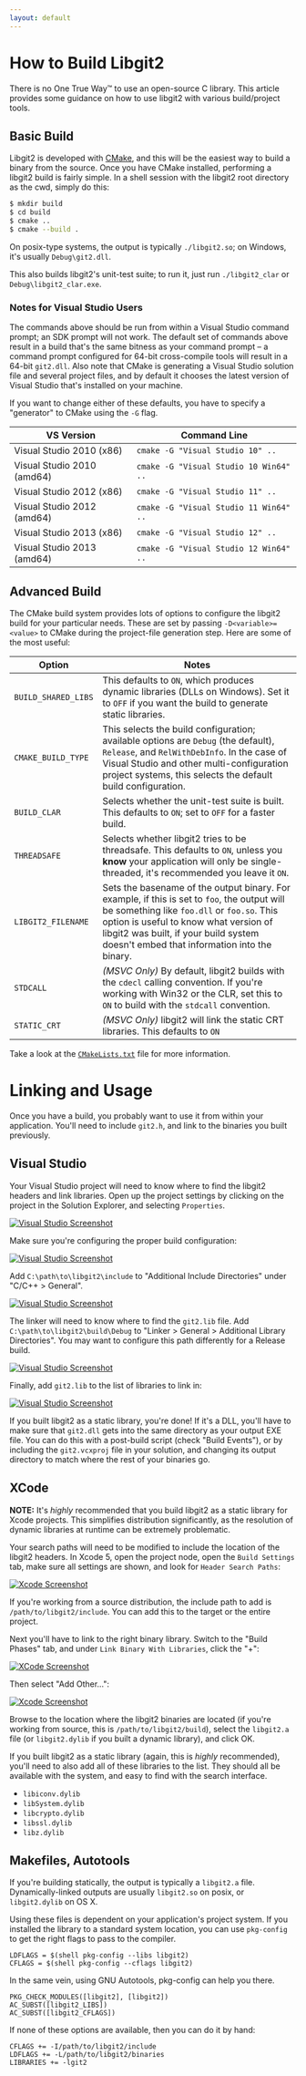 ```yaml
---
layout: default
---
```


# How to Build Libgit2

There is no One True Way™ to use an open-source C library.
This article provides some guidance on how to use libgit2 with various build/project tools.

## Basic Build

Libgit2 is developed with [CMake](http://www.cmake.org/), and this will be the easiest way to build a binary from the source.
Once you have CMake installed, performing a libgit2 build is fairly simple.
In a shell session with the libgit2 root directory as the cwd, simply do this:

~~~bash
$ mkdir build
$ cd build
$ cmake ..
$ cmake --build .
~~~

On posix-type systems, the output is typically `./libgit2.so`; on Windows, it's usually `Debug\git2.dll`.

This also builds libgit2's unit-test suite; to run it, just run `./libgit2_clar` or `Debug\libgit2_clar.exe`.

### Notes for Visual Studio Users

The commands above should be run from within a Visual Studio command prompt; an SDK prompt will not work.
The default set of commands above result in a build that's the same bitness as your command prompt – a command prompt configured for 64-bit cross-compile tools will result in a 64-bit `git2.dll`.
Also note that CMake is generating a Visual Studio solution file and several project files, and by default it chooses the latest version of Visual Studio that's installed on your machine.

If you want to change either of these defaults, you have to specify a "generator" to CMake using the `-G` flag.

| VS Version | Command Line |
| ---------- | ------------ |
| Visual Studio 2010 (x86) | `cmake -G "Visual Studio 10" ..` |
| Visual Studio 2010 (amd64) | `cmake -G "Visual Studio 10 Win64" ..` |
| Visual Studio 2012 (x86) | `cmake -G "Visual Studio 11" ..` |
| Visual Studio 2012 (amd64) | `cmake -G "Visual Studio 11 Win64" ..` |
| Visual Studio 2013 (x86) | `cmake -G "Visual Studio 12" ..` |
| Visual Studio 2013 (amd64) | `cmake -G "Visual Studio 12 Win64" ..` |

## Advanced Build

The CMake build system provides lots of options to configure the libgit2 build for your particular needs.
These are set by passing `-D<variable>=<value>` to CMake during the project-file generation step.
Here are some of the most useful:

| Option | Notes |
| --- | --- |
| `BUILD_SHARED_LIBS` | This defaults to `ON`, which produces dynamic libraries (DLLs on Windows). Set it to `OFF` if you want the build to generate static libraries. |
| `CMAKE_BUILD_TYPE` | This selects the build configuration; available options are `Debug` (the default), `Release`, and `RelWithDebInfo`. In the case of Visual Studio and other multi-configuration project systems, this selects the default build configuration. |
| `BUILD_CLAR` | Selects whether the unit-test suite is built. This defaults to `ON`; set to `OFF` for a faster build. |
| `THREADSAFE` | Selects whether libgit2 tries to be threadsafe. This defaults to `ON`, unless you **know** your application will only be single-threaded, it's recommended you leave it `ON`. |
| `LIBGIT2_FILENAME` | Sets the basename of the output binary. For example, if this is set to `foo`, the output will be something like `foo.dll` or `foo.so`. This option is useful to know what version of libgit2 was built, if your build system doesn't embed that information into the binary. |
| `STDCALL` | *(MSVC Only)* By default, libgit2 builds with the `cdecl` calling convention.  If you're working with Win32 or the CLR, set this to `ON` to build with the `stdcall` convention. |
| `STATIC_CRT` | *(MSVC Only)* libgit2 will link the static CRT libraries. This defaults to `ON`  |

Take a look at the [`CMakeLists.txt`](https://github.com/libgit2/libgit2/blob/master/CMakeLists.txt) file for more information.

# Linking and Usage

Once you have a build, you probably want to use it from within your application.
You'll need to include `git2.h`, and link to the binaries you built previously.

## Visual Studio

Your Visual Studio project will need to know where to find the libgit2 headers and link libraries.
Open up the project settings by clicking on the project in the Solution Explorer, and selecting `Properties`.

[![Visual Studio Screenshot](vs-0.png)](vs-0.png)

Make sure you're configuring the proper build configuration:

[![Visual Studio Screenshot](vs-1.png)](vs-1.png)

Add `C:\path\to\libgit2\include` to "Additional Include Directories" under "C/C++ > General".

[![Visual Studio Screenshot](vs-2.png)](vs-2.png)

The linker will need to know where to find the `git2.lib` file.
Add `C:\path\to\libgit2\build\Debug` to "Linker > General > Additional Library Directories".
You may want to configure this path differently for a Release build.

[![Visual Studio Screenshot](vs-3.png)](vs-3.png)

Finally, add `git2.lib` to the list of libraries to link in:

[![Visual Studio Screenshot](vs-4.png)](vs-4.png)

If you built libgit2 as a static library, you're done!
If it's a DLL, you'll have to make sure that `git2.dll` gets into the same directory as your output EXE file.
You can do this with a post-build script (check "Build Events"), or by including the `git2.vcxproj` file in your solution, and changing its output directory to match where the rest of your binaries go.

## XCode

**NOTE:** It's *highly* recommended that you build libgit2 as a static library for Xcode projects.
This simplifies distribution significantly, as the resolution of dynamic libraries at runtime can be extremely problematic.

Your search paths will need to be modified to include the location of the libgit2 headers.
In Xcode 5, open the project node, open the `Build Settings` tab, make sure all settings are shown, and look for `Header Search Paths`:

[![Xcode Screenshot](xcode-headers.png)](xcode-headers.png)

If you're working from a source distribution, the include path to add is `/path/to/libgit2/include`.
You can add this to the target or the entire project.

Next you'll have to link to the right binary library.
Switch to the "Build Phases" tab, and under `Link Binary With Libraries`, click the "+":

[![XCode Screenshot](xcode-link1.png)](xcode-link1.png)

Then select "Add Other…":

[![Xcode Screenshot](xcode-link2.png)](xcode-link2.png)

Browse to the location where the libgit2 binaries are located (if you're working from source, this is `/path/to/libgit2/build`), select the `libgit2.a` file (or `libgit2.dylib` if you built a dynamic library), and click OK.

If you built libgit2 as a static library (again, this is *highly* recommended), you'll need to also add all of these libraries to the list.
They should all be available with the system, and easy to find with the search interface.

* `libiconv.dylib`
* `libSystem.dylib`
* `libcrypto.dylib`
* `libssl.dylib`
* `libz.dylib`


## Makefiles, Autotools

If you're building statically, the output is typically a `libgit2.a` file.
Dynamically-linked outputs are usually `libgit2.so` on posix, or `libgit2.dylib` on OS X.

Using these files is dependent on your application's project system.
If you installed the library to a standard system location, you can use `pkg-config` to get the right flags to pass to the compiler.

```
LDFLAGS = $(shell pkg-config --libs libgit2)
CFLAGS = $(shell pkg-config --cflags libgit2)
```

In the same vein, using GNU Autotools, pkg-config can help you there.

```
PKG_CHECK_MODULES([libgit2], [libgit2])
AC_SUBST([libgit2_LIBS])
AC_SUBST([libgit2_CFLAGS])
```

If none of these options are available, then you can do it by hand:

```
CFLAGS += -I/path/to/libgit2/include
LDFLAGS += -L/path/to/libgit2/binaries
LIBRARIES += -lgit2
```
